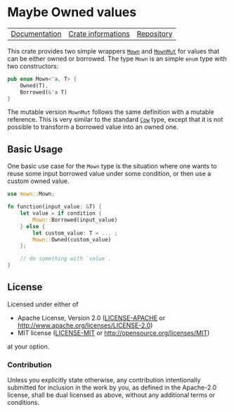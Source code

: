  # Maybe Owned values

<table><tr>
	<td><a href="https://docs.rs/mown">Documentation</a></td>
	<td><a href="https://crates.io/crates/mown">Crate informations</a></td>
	<td><a href="https://github.com/timothee-haudebourg/mown">Repository</a></td>
</tr></table>

This crate provides two simple wrappers
[`Mown`](https://docs.rs/mown/enum.Mown.html)
and
[`MownMut`](https://docs.rs/mown/enum.MownMut.html)
for values that can be either owned or borrowed.
The type `Mown` is an simple `enum` type with two constructors:

```rust
pub enum Mown<'a, T> {
	Owned(T),
	Borrowed(&'a T)
}
```

The mutable version `MownMut` follows the same definition with a mutable
reference.
This is very similar to the standard
[`Cow`](https://doc.rust-lang.org/std/borrow/enum.Cow.html)
type, except that it is not possible to transform a borrowed value into an owned
one.

## Basic Usage

One basic use case for the `Mown` type is the situation where one wants to
reuse some input borrowed value under some condition, or then use a custom
owned value.

```rust
use mown::Mown;

fn function(input_value: &T) {
	let value = if condition {
		Mown::Borrowed(input_value)
	} else {
		let custom_value: T = ... ;
		Mown::Owned(custom_value)
	};

	// do something with `value`.
}
```

## License

Licensed under either of

 * Apache License, Version 2.0 ([LICENSE-APACHE](LICENSE-APACHE) or http://www.apache.org/licenses/LICENSE-2.0)
 * MIT license ([LICENSE-MIT](LICENSE-MIT) or http://opensource.org/licenses/MIT)

at your option.

### Contribution

Unless you explicitly state otherwise, any contribution intentionally submitted
for inclusion in the work by you, as defined in the Apache-2.0 license, shall be dual licensed as above, without any
additional terms or conditions.
